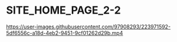 # SITE_HOME_PAGE_2-2

https://user-images.githubusercontent.com/97908293/223971592-5df6556c-a18d-4eb2-9451-9cf01262d29b.mp4

